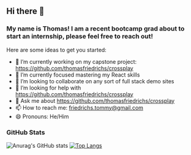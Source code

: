 ## Hi there 👋

### My name is Thomas! I am a recent bootcamp grad about to start an internship, please feel free to reach out!

Here are some ideas to get you started:

- 🔭 I’m currently working on my capstone project: https://github.com/thomasfriedrichs/crossplay 
- 🌱 I’m currently focused mastering my React skills
- 👯 I’m looking to collaborate on any sort of full stack demo sites
- 🤔 I’m looking for help with https://github.com/thomasfriedrichs/crossplay 
- 💬 Ask me about https://github.com/thomasfriedrichs/crossplay 
- 📫 How to reach me: friedrichs.tommy@gmail.com
- 😄 Pronouns: He/Him

### GitHub Stats

![Anurag's GitHub stats](https://github-readme-stats.vercel.app/api?username=thomasfriedrichs&show_icons=true&theme=tokyonight) [![Top Langs](https://github-readme-stats.vercel.app/api/top-langs/?username=thomasfriedrichs&layout=compact&theme=tokyonight)](https://github.com/anuraghazra/github-readme-stats)


